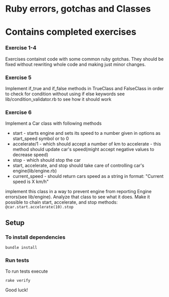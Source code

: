 # Ruby errors, gotchas and Classes
# Contains completed exercises

### Exercise 1-4

Exercises containst code with some common ruby gotchas.
They should be fixed without rewriting whole code and making just minor changes.

### Exercise 5

Implement if_true and if_false methods in TrueClass and FalseClass
in order to check for condition without using if else  keywords
see lib/condition_validator.rb to see how it should work

### Exercise 6

Implement a Car class with following methods

- start - starts engine and sets its speed to a number given in options as start_speed symbol or to 0
- accelerate/1 - which should accept a number of km to accelerate - this method should update car's speed(might accept negative values to decrease speed)
- stop - which should stop the car
- start, accelerate, and stop should take care of controlling car's engine(lib/engine.rb)
- current_speed - should return cars speed as a string in format: "Current speed is X km/h"

implement this class in a way to prevent engine from reporting Engine errors(see lib/engine).
Analyze that class to see what it does.
Make it possible to chain start, accelerate, and stop methods: `@car.start.accelerate(10).stop`


## Setup

### To install dependencies

    bundle install

### Run tests

To run tests execute

    rake verify

Good luck!
